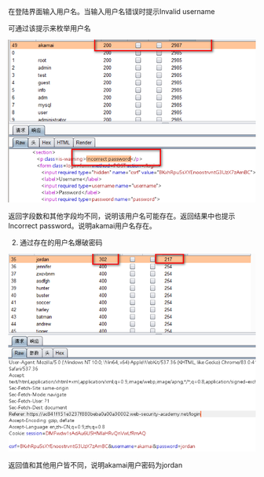 在登陆界面输入用户名。当输入用户名错误时提示Invalid username

可通过该提示来枚举用户名

![](https://raw.githubusercontent.com/h1iba1/h1iba1.github.io/refs/heads/master/_posts/portswigger-labs/认证方式/images/DBC584842E774C5EB2FD0EA866B8150Bclipboard.png)

返回字段数和其他字段均不同，说明该用户名可能存在。返回结果中也提示Incorrect password。说明akamai用户名存在。



2. 通过存在的用户名爆破密码

![](https://raw.githubusercontent.com/h1iba1/h1iba1.github.io/refs/heads/master/_posts/portswigger-labs/认证方式/images/BF61584C1C384EA697E284355DD58525clipboard.png)

返回值和其他用户皆不同，说明akamai用户密码为jordan
